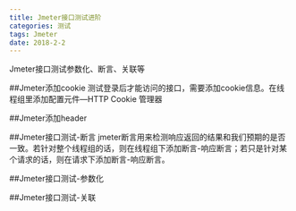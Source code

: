 ```yaml
---
title: Jmeter接口测试进阶
categories: 测试
tags: Jmeter
date: 2018-2-2
---
```

Jmeter接口测试参数化、断言、关联等
<!-- more -->

##Jmeter添加cookie
测试登录后才能访问的接口，需要添加cookie信息。在线程组里添加配置元件—HTTP Cookie 管理器

##Jmeter添加header 

##Jmeter接口测试-断言
jmeter断言用来检测响应返回的结果和我们预期的是否一致。若针对整个线程组的话，则在线程组下添加断言-响应断言；若只是针对某个请求的话，则在请求下添加断言-响应断言。

##Jmeter接口测试-参数化



##Jmeter接口测试-关联
